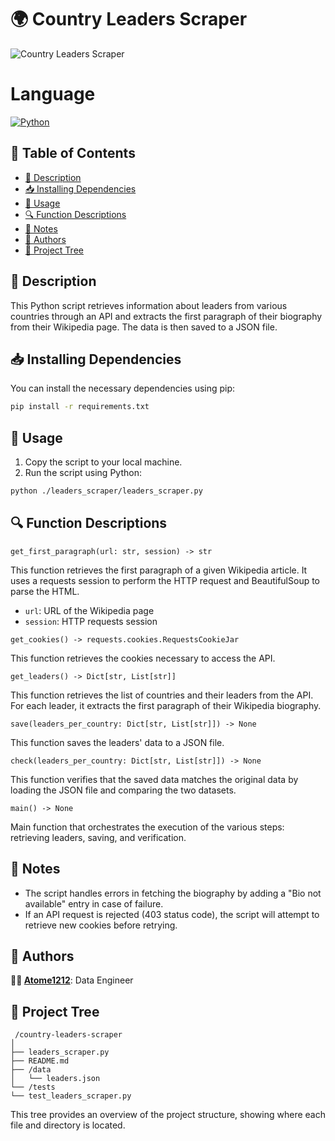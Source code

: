 # 🌍 Country Leaders Scraper
![Country Leaders Scraper](https://media0.giphy.com/media/v1.Y2lkPTc5MGI3NjExbDU3aGpncjZheW1hNGtvbzN5eGxyM2o1YXk0eTMwa3U1N2pvcW4wayZlcD12MV9pbnRlcm5hbF9naWZfYnlfaWQmY3Q9Zw/mcsPU3SkKrYDdW3aAU/giphy.webp)

# Language
[![Python](https://img.shields.io/badge/python-3670A0?style=for-the-badge&logo=python&logoColor=ffdd54)](https://www.python.org)


## 📑 Table of Contents
-  [📝 Description](#-description)
-  [📥 Installing Dependencies](#-installing-dependencies)
-  [🚀 Usage](#-usage)
-  [🔍 Function Descriptions](#-function-descriptions)
-  [📌 Notes](#-notes)
-  [👥 Authors](#-authors)
-  [🌳 Project Tree](#-project-tree)

## 📝 Description

This Python script retrieves information about leaders from various countries through an API and extracts the first paragraph of their biography from their Wikipedia page. The data is then saved to a JSON file.

## 📥 Installing Dependencies

You can install the necessary dependencies using pip:

```sh
pip install -r requirements.txt
```

## 🚀 Usage

1. Copy the script to your local machine.
2. Run the script using Python:

```sh
python ./leaders_scraper/leaders_scraper.py
```

## 🔍 Function Descriptions

`get_first_paragraph(url: str, session) -> str` 

This function retrieves the first paragraph of a given Wikipedia article. It uses a requests session to perform the HTTP request and BeautifulSoup to parse the HTML.

- `url`: URL of the Wikipedia page
- `session`: HTTP requests session

`get_cookies() -> requests.cookies.RequestsCookieJar` 

This function retrieves the cookies necessary to access the API.

`get_leaders() -> Dict[str, List[str]]`

This function retrieves the list of countries and their leaders from the API. For each leader, it extracts the first paragraph of their Wikipedia biography.

`save(leaders_per_country: Dict[str, List[str]]) -> None`

This function saves the leaders' data to a JSON file.

`check(leaders_per_country: Dict[str, List[str]]) -> None`

This function verifies that the saved data matches the original data by loading the JSON file and comparing the two datasets.

`main() -> None`

Main function that orchestrates the execution of the various steps: retrieving leaders, saving, and verification.

## 📌 Notes

- The script handles errors in fetching the biography by adding a "Bio not available" entry in case of failure.
- If an API request is rejected (403 status code), the script will attempt to retrieve new cookies before retrying.

## 👥 Authors

**👷‍♂️ [Atome1212](https://github.com/Atome1212)**: Data Engineer

## 🌳 Project Tree

```
 /country-leaders-scraper
│
├── leaders_scraper.py
├── README.md
├── /data
│   └── leaders.json
└── /tests
└── test_leaders_scraper.py
```

This tree provides an overview of the project structure, showing where each file and directory is located.
